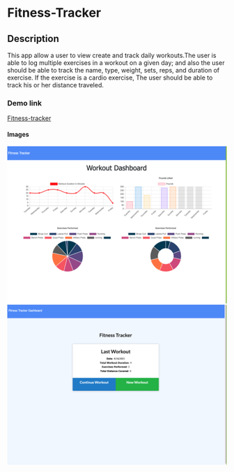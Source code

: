 # Fitness-Tracker 


## Description

This app allow a user to view create and track daily workouts.The user is able to log multiple exercises in a workout on a given day; and also the user should be able to track the name, type, weight, sets, reps, and duration of exercise. If the exercise is a cardio exercise, The user should be able to track his or her distance traveled.


### Demo link

[Fitness-tracker](https://workout2021.herokuapp.com/stats)

#### Images

![see image](./img.png)
![see image](./img1.png)

